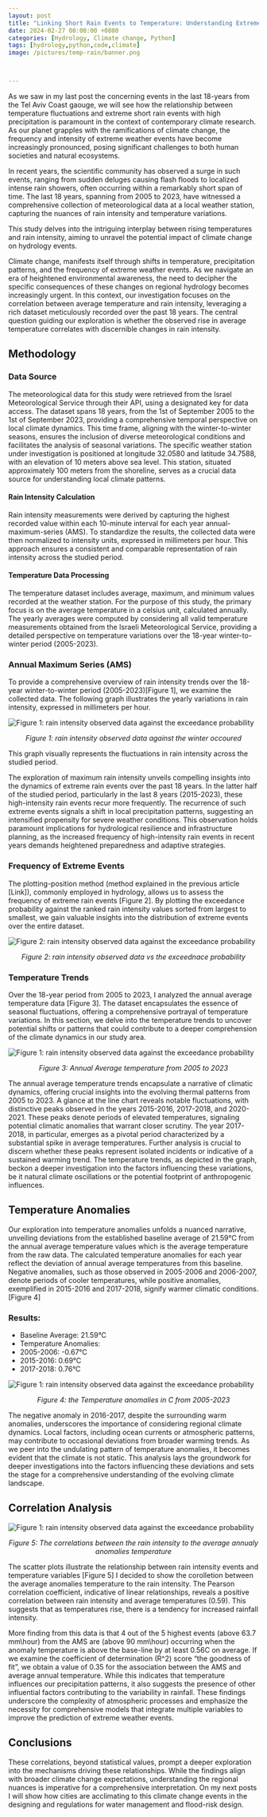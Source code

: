 ```yaml
---
layout: post
title: "Linking Short Rain Events to Temperature: Understanding Extreme Weather"
date: 2024-02-27 00:00:00 +0800
categories: [Hydrology, Climate change, Python]
tags: [hydrology,python,code,climate]
image: /pictures/temp-rain/banner.png



---
```

As we saw in my last post the concerning events in the last 18-years from the Tel Aviv Coast gaouge, we will see how the
relationship between temperature fluctuations and extreme short rain events with high precipitation is paramount in the context of contemporary climate research. As our planet grapples with the ramifications of climate change, the frequency and intensity of extreme weather events have become increasingly pronounced, posing significant challenges to both human societies and natural ecosystems.

 In recent years, the scientific community has observed a surge in such events, ranging from sudden deluges causing flash floods to localized intense rain showers, often occurring within a remarkably short span of time. The last 18 years, spanning from 2005 to 2023, have witnessed a comprehensive collection of meteorological data at a local weather station, capturing the nuances of rain intensity and temperature variations.

 This study delves into the intriguing interplay between rising temperatures and rain intensity, aiming to unravel the potential impact of climate change on hydrology events.

Climate change, manifests itself through shifts in temperature, precipitation patterns, and the frequency of extreme weather events. As we navigate an era of heightened environmental awareness, the need to decipher the specific consequences of these changes on regional hydrology becomes increasingly urgent. In this context, our investigation focuses on the correlation between average temperature and rain intensity, leveraging a rich dataset meticulously recorded over the past 18 years.
The central question guiding our exploration is whether the observed rise in average temperature correlates with discernible changes in rain intensity.

## Methodology
### Data Source

The meteorological data for this study were retrieved from the Israel Meteorological Service through their API, using a designated key for data access. The dataset spans 18 years, from the 1st of September 2005 to the 1st of September 2023, providing a comprehensive temporal perspective on local climate dynamics. This time frame, aligning with the winter-to-winter seasons, ensures the inclusion of diverse meteorological conditions and facilitates the analysis of seasonal variations. The specific weather station under investigation is positioned at longitude 32.0580 and latitude 34.7588, with an elevation of 10 meters above sea level. This station, situated approximately 100 meters from the shoreline, serves as a crucial data source for understanding local climate patterns.

#### Rain Intensity Calculation
Rain intensity measurements were derived by capturing the highest recorded value within each 10-minute interval for each year annual-maximum-series (AMS). To standardize the results, the collected data were then normalized to intensity units, expressed in millimeters per hour. This approach ensures a consistent and comparable representation of rain intensity across the studied period.

#### Temperature Data Processing
The temperature dataset includes average, maximum, and minimum values recorded at the weather station. For the purpose of this study, the primary focus is on the average temperature in a celsius unit, calculated annually. The yearly averages were computed by considering all valid temperature measurements obtained from the Israeli Meteorological Service, providing a detailed perspective on temperature variations over the 18-year winter-to-winter period (2005-2023).

### Annual Maximum Series (AMS)
To provide a comprehensive overview of rain intensity trends over the 18-year winter-to-winter period (2005-2023)[Figure 1], we examine the collected data. The following graph illustrates the yearly variations in rain intensity, expressed in millimeters per hour.

![Figure 1: rain intensity observed data against the exceedance probability](/pictures/temp-rain/figure1.png) 
<div style="text-align:center;">
<p style="font-style:italic;">Figure 1: rain intensity observed data against the winter occoured</p>
</div>

This graph visually represents the fluctuations in rain intensity across the studied period.

The exploration of maximum rain intensity unveils compelling insights into the dynamics of extreme rain events over the past 18 years. In the latter half of the studied period, particularly in the last 8 years (2015-2023), these high-intensity rain events recur more frequently. The recurrence of such extreme events signals a shift in local precipitation patterns, suggesting an intensified propensity for severe weather conditions. This observation holds paramount implications for hydrological resilience and infrastructure planning, as the increased frequency of high-intensity rain events in recent years demands heightened preparedness and adaptive strategies.

### Frequency of Extreme Events
The plotting-position method (method explained in the previous article [Link]), commonly employed in hydrology, allows us to assess the frequency of extreme rain events [Figure 2]. By plotting the exceedance probability against the ranked rain intensity values sorted from largest to smallest, we gain valuable insights into the distribution of extreme events over the entire dataset. 

![Figure 2: rain intensity observed data against the exceedance probability](/pictures/temp-rain/figure2.png) 
<div style="text-align:center;">
<p style="font-style:italic;">Figure 2: rain intensity observed data vs the exceednace probability</p>
</div>

### Temperature Trends
Over the 18-year period from 2005 to 2023, I analyzed the annual average temperature data [Figure 3]. The dataset encapsulates the essence of seasonal fluctuations, offering a comprehensive portrayal of temperature variations. In this section, we delve into the temperature trends to uncover potential shifts or patterns that could contribute to a deeper comprehension of the climate dynamics in our study area.

![Figure 1: rain intensity observed data against the exceedance probability](/pictures/temp-rain/figure3.png) 
<div style="text-align:center;">
<p style="font-style:italic;">Figure 3: Annual Average temperature from 2005 to 2023</p>
</div>

The annual average temperature trends encapsulate a narrative of climatic dynamics, offering crucial insights into the evolving thermal patterns from 2005 to 2023. A glance at the line chart reveals notable fluctuations, with distinctive peaks observed in the years 2015-2016, 2017-2018, and 2020-2021. These peaks denote periods of elevated temperatures, signaling potential climatic anomalies that warrant closer scrutiny. The year 2017-2018, in particular, emerges as a pivotal period characterized by a substantial spike in average temperatures. Further analysis is crucial to discern whether these peaks represent isolated incidents or indicative of a sustained warming trend. The temperature trends, as depicted in the graph, beckon a deeper investigation into the factors influencing these variations, be it natural climate oscillations or the potential footprint of anthropogenic influences.

## Temperature Anomalies
Our exploration into temperature anomalies unfolds a nuanced narrative, unveiling deviations from the established baseline average of 21.59°C from the annual average temperature values which is the average temperature from the raw data. The calculated temperature anomalies for each year reflect the deviation of annual average temperatures from this baseline. Negative anomalies, such as those observed in 2005-2006 and 2006-2007, denote periods of cooler temperatures, while positive anomalies, exemplified in 2015-2016 and 2017-2018, signify warmer climatic conditions. [Figure 4]

### Results:
* Baseline Average: 21.59°C
* Temperature Anomalies:
* 2005-2006: -0.67°C
* 2015-2016: 0.69°C
* 2017-2018: 0.76°C


![Figure 1: rain intensity observed data against the exceedance probability](/pictures/temp-rain/figure4.png) 
<div style="text-align:center;">
<p style="font-style:italic;">Figure 4: the Temperature anomalies in C from 2005-2023</p>
</div>

The negative anomaly in 2016-2017, despite the surrounding warm anomalies, underscores the importance of considering regional climate dynamics. Local factors, including ocean currents or atmospheric patterns, may contribute to occasional deviations from broader warming trends.
As we peer into the undulating pattern of temperature anomalies, it becomes evident that the climate is not static. This analysis lays the groundwork for deeper investigations into the factors influencing these deviations and sets the stage for a comprehensive understanding of the evolving climate landscape.

## Correlation Analysis

![Figure 1: rain intensity observed data against the exceedance probability](/pictures/temp-rain/figure5.png) 
<div style="text-align:center;">
<p style="font-style:italic;">Figure 5: The correlations between the rain intensity to the average annualy anomalies temperature</p>
</div>

The scatter plots illustrate the relationship between rain intensity events and temperature variables [Figure 5] I decided to show the corolletion between the average anomalies temperature to the rain intensity. 
The Pearson correlation coefficient, indicative of linear relationships, reveals a positive correlation between rain intensity and average temperatures (0.59). This suggests that as temperatures rise, there is a tendency for increased rainfall intensity.

More finding from this data is that 4 out of the 5 highest events (above 63.7 mm\hour) from the AMS are (above 90 mm\hour) occurring when the anomaly temperature is above the base-line by at least 0.56C on average. 
If we examine the coefficient of determination (R^2) score “the goodness of fit”, we obtain a value of 0.35 for the association between the AMS and average annual temperature. While this indicates that temperature influences our precipitation patterns, it also suggests the presence of other influential factors contributing to the variability in rainfall. These findings underscore the complexity of atmospheric processes and emphasize the necessity for comprehensive models that integrate multiple variables to improve the prediction of extreme weather events.

## Conclusions
These correlations, beyond statistical values, prompt a deeper exploration into the mechanisms driving these relationships. While the findings align with broader climate change expectations, understanding the regional nuances is imperative for a comprehensive interpretation. On my next posts I will show how cities are acclimating to this climate change events in the designing and regulations for water management and flood-risk design.